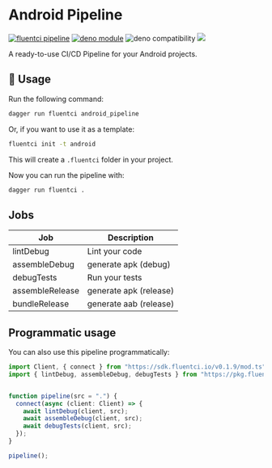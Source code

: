 # Android Pipeline

[![fluentci pipeline](https://img.shields.io/badge/dynamic/json?label=pkg.fluentci.io&labelColor=%23000&color=%23460cf1&url=https%3A%2F%2Fapi.fluentci.io%2Fv1%2Fpipeline%2Fandroid_pipeline&query=%24.version)](https://pkg.fluentci.io/android_pipeline)
[![deno module](https://shield.deno.dev/x/android_pipeline)](https://deno.land/x/android_pipeline)
![deno compatibility](https://shield.deno.dev/deno/^1.34)
[![](https://img.shields.io/codecov/c/gh/fluent-ci-templates/android-pipeline)](https://codecov.io/gh/fluent-ci-templates/android-pipeline)

A ready-to-use CI/CD Pipeline for your Android projects.

## 🚀 Usage

Run the following command:

```bash
dagger run fluentci android_pipeline
```

Or, if you want to use it as a template:

```bash
fluentci init -t android
```

This will create a `.fluentci` folder in your project.

Now you can run the pipeline with:

```bash
dagger run fluentci .
```

## Jobs

| Job            | Description           |
| -------------- | --------------------- |
| lintDebug      | Lint your code        |
| assembleDebug  | generate apk (debug)  |
| debugTests     | Run your tests        |
| assembleRelease| generate apk (release)|
| bundleRelease  | generate aab (release)|

## Programmatic usage

You can also use this pipeline programmatically:

```ts
import Client, { connect } from "https://sdk.fluentci.io/v0.1.9/mod.ts";
import { lintDebug, assembleDebug, debugTests } from "https://pkg.fluentci.io/android_pipeline@v0.6.1/mod.ts";


function pipeline(src = ".") {
  connect(async (client: Client) => {
    await lintDebug(client, src);
    await assembleDebug(client, src);
    await debugTests(client, src);
  });
}

pipeline();
```
